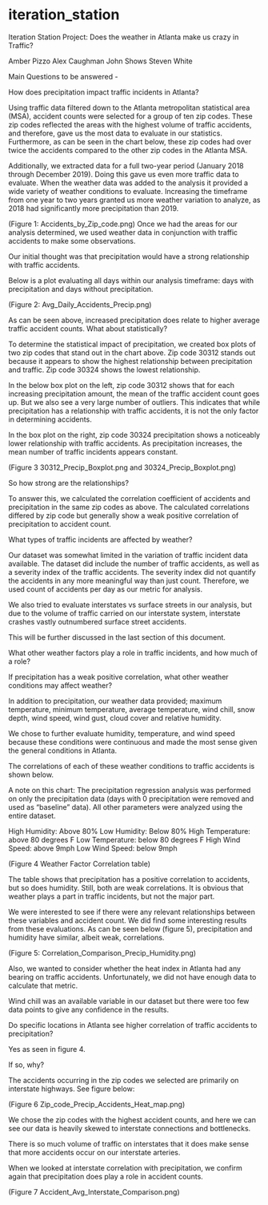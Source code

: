 # iteration_station

Iteration Station Project:
Does the weather in Atlanta make us crazy in Traffic?

Amber Pizzo
Alex Caughman
John Shows
Steven White

Main Questions to be answered -

How does precipitation impact traffic incidents in Atlanta?

Using traffic data filtered down to the Atlanta metropolitan statistical area (MSA), accident counts were selected for a group of ten zip codes.  These zip codes reflected the areas with the highest volume of traffic accidents, and therefore, gave us the most data to evaluate in our statistics. Furthermore, as can be seen in the chart below, these zip codes had over twice the accidents compared to the other zip codes in the Atlanta MSA.

Additionally, we extracted data for a full two-year period (January 2018 through December 2019).  Doing this gave us even more traffic data to evaluate.  When the weather data was added to the analysis it provided a wide variety of weather conditions to evaluate. Increasing the timeframe from one year to two years granted us more weather variation to analyze, as 2018 had significantly more precipitation than 2019. 



(Figure 1:  Accidents_by_Zip_code.png)
Once we had the areas for our analysis determined, we used weather data in conjunction with traffic accidents to make some observations.  

Our initial thought was that precipitation would have a strong relationship with traffic accidents.

Below is a plot evaluating all days within our analysis timeframe: days with precipitation and days without precipitation. 

(Figure 2: Avg_Daily_Accidents_Precip.png)



As can be seen above, increased precipitation does relate to higher average traffic accident counts.  What about statistically? 

To determine the statistical impact of precipitation, we created box plots of two zip codes that stand out in the chart above.  Zip code 30312 stands out because it appears to show the highest relationship between precipitation and traffic.  Zip code 30324 shows the lowest relationship.

In the below box plot on the left, zip code 30312 shows that for each increasing precipitation amount, the mean of the traffic accident count goes up.  But we also see a very large number of outliers.  This indicates that while precipitation has a relationship with traffic accidents, it is not the only factor in determining accidents.  

In the box plot on the right, zip code 30324 precipitation shows a noticeably lower relationship with traffic accidents. As precipitation increases, the mean number of traffic incidents appears constant.


(Figure 3 30312_Precip_Boxplot.png and 30324_Precip_Boxplot.png)




So how strong are the relationships?

To answer this, we calculated the correlation coefficient of accidents and precipitation in the same zip codes as above.  The calculated correlations differed by zip code but generally show a weak positive correlation of precipitation to accident count.



What types of traffic incidents are affected by weather?

Our dataset was somewhat limited in the variation of traffic incident data available.  The dataset did include the number of traffic accidents, as well as a severity index of the traffic accidents.  The severity index did not quantify the accidents in any more meaningful way than just count.  Therefore, we used count of accidents per day as our metric for analysis.

We also tried to evaluate interstates vs surface streets in our analysis, but due to the volume of traffic carried on our interstate system, interstate crashes vastly outnumbered surface street accidents.

This will be further discussed in the last section of this document.

What other weather factors play a role in traffic incidents, and how much of a role?

If precipitation has a weak positive correlation, what other weather conditions may affect weather?

In addition to precipitation, our weather data provided; maximum temperature, minimum temperature, average temperature, wind chill, snow depth, wind speed, wind gust, cloud cover and relative humidity.  

We chose to further evaluate humidity, temperature, and wind speed because these conditions were continuous and made the most sense given the general conditions in Atlanta.

The correlations of each of these weather conditions to traffic accidents is shown below.

A note on this chart: The precipitation regression analysis was performed on only the precipitation data (days with 0 precipitation were removed and used as “baseline” data). All other parameters were analyzed using the entire dataset.

High Humidity: Above 80%
Low Humidity: Below 80%
High Temperature: above 80 degrees F
Low Temperature: below 80 degrees F
High Wind Speed: above 9mph
Low Wind Speed: below 9mph

(Figure 4 Weather Factor Correlation table)




The table shows that precipitation has a positive correlation to accidents, but so does humidity.  Still, both are weak correlations.  It is obvious that weather plays a part in traffic incidents, but not the major part.

We were interested to see if there were any relevant relationships between these variables and accident count.  We did find some interesting results from these evaluations.  As can be seen below (figure 5), precipitation and humidity have similar, albeit weak, correlations.  

(Figure 5: Correlation_Comparison_Precip_Humidity.png)


Also, we wanted to consider whether the heat index in Atlanta had any bearing on traffic accidents.  Unfortunately, we did not have enough data to calculate that metric.

Wind chill was an available variable in our dataset but there were too few data points to give any confidence in the results.


Do specific locations in Atlanta see higher correlation of traffic accidents to precipitation? 

Yes as seen in figure 4.

If so, why?

The accidents occurring in the zip codes we selected are primarily on interstate highways.  See figure below:



(Figure 6 Zip_code_Precip_Accidents_Heat_map.png)



We chose the zip codes with the highest accident counts, and here we can see our data is heavily skewed to interstate connections and bottlenecks.

There is so much volume of traffic on interstates that it does make sense that more accidents occur on our interstate arteries. 

When we looked at interstate correlation with precipitation, we confirm again that precipitation does play a role in accident counts.

(Figure 7 Accident_Avg_Interstate_Comparison.png)


